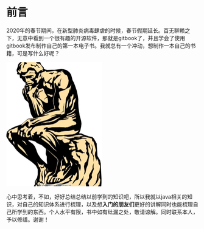 # 前言
2020年的春节期间，在新型肺炎病毒肆虐的时候，春节假期延长。百无聊赖之下，无意中看到一个很有趣的开源软件，那就是gitbook了，并且学会了使用gitbook发布制作自己的第一本电子书。我就总有一个冲动，想制作一本自己的书籍，可是写什么好呢？

<img src="README.assets/u=1642994144,4123026376&amp;fm=26&amp;gp=0.jpg" style="zoom:50%;" />

心中思考着，不如，好好总结总结以前学到的知识吧，所以我就以java相关的知识，对自己的知识体系进行梳理，以及想**入门的朋友们**更好的讲解同时也能梳理自己所学到的东西。个人水平有限，书中如有纰漏之处，敬请谅解。同时联系本人，予以修缮。谢谢！

 